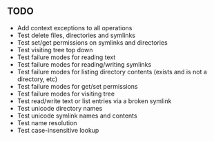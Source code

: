 
## TODO

- Add context exceptions to all operations
- Test delete files, directories and symlinks
- Test set/get permissions on symlinks and directories
- Test visiting tree top down
- Test failure modes for reading text
- Test failure modes for reading/writing symlinks
- Test failure modes for listing directory contents (exists and is not a directory, etc)
- Test failure modes for get/set permissions
- Test failure modes for visiting tree
- Test read/write text or list entries via a broken symlink
- Test unicode directory names
- Test unicode symlink names and contents
- Test name resolution
- Test case-insensitive lookup
